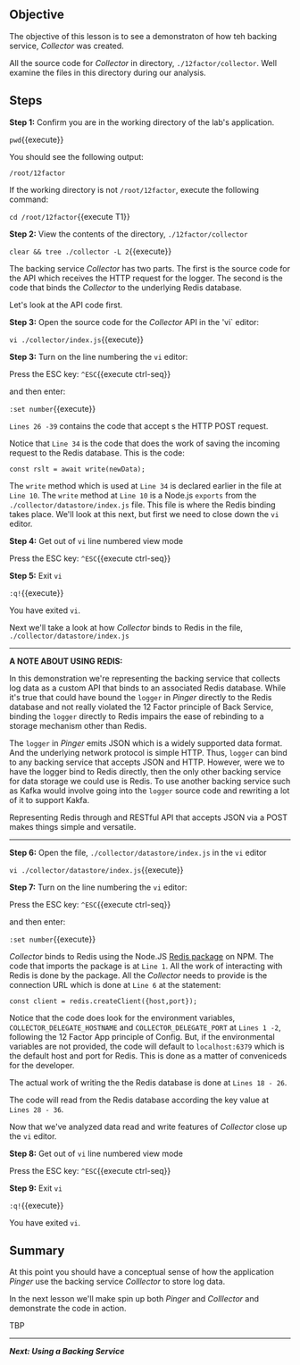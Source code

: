 ## Objective
The objective of this lesson is to see a demonstraton of how teh backing service, *Collector* was created.

All the source code for *Collector* in directory, `./12factor/collector`. Well examine the files in this directory during our analysis.


## Steps

**Step 1:** Confirm you are in the working directory of the lab's application.

`pwd`{{execute}}

You should see the following output:

`/root/12factor`

If the working directory is not `/root/12factor`, execute the following command:

`cd /root/12factor`{{execute T1}}

**Step 2:** View the contents of the directory, `./12factor/collector`

`clear && tree ./collector -L 2`{{execute}}

The backing service *Collector* has two parts. The first is the source code for the API which receives the HTTP request for the logger. The second is the code that binds the *Collector* to the underlying Redis database.

Let's look at the API code first.

**Step 3:** Open the source code for the *Collector* API in the 'vi` editor:

`vi ./collector/index.js`{{execute}}

**Step 3:** Turn on the line numbering the `vi` editor:

Press the ESC key: `^ESC`{{execute ctrl-seq}}

and then enter:

`:set number`{{execute}}

`Lines 26 -39` contains the code that accept s the HTTP POST request.

Notice that `Line 34` is the code that does the work of saving the incoming request to the Redis database. This is the code:

`const rslt = await write(newData);`

The `write` method which is used at `Line 34` is declared earlier in the file at `Line 10`. The `write` method at `Line 10` is a Node.js `exports` from the `./collector/datastore/index.js` file. This file is where the Redis binding takes place. We'll look at this next, but first we need to close down the `vi` editor. 

**Step 4:** Get out of `vi` line numbered view mode

Press the ESC key: `^ESC`{{execute ctrl-seq}}

**Step 5:** Exit `vi`

`:q!`{{execute}}

You have exited `vi`.

Next we'll take a look at how *Collector* binds to Redis in the file,  `./collector/datastore/index.js` 


---
**A NOTE ABOUT USING REDIS:**

In this demonstration we're representing the backing service that collects log data as a custom API that binds to an associated Redis database. While it's true that could have bound the `logger` in *Pinger* directly to the Redis database and not really violated the 12 Factor principle of Back Service, binding the `logger` directly to Redis impairs the ease of rebinding to a storage mechanism other than Redis.

The `logger` in *Pinger* emits JSON which is a widely supported data format. And the underlying network protocol is simple HTTP. Thus, `logger` can bind to any backing service that accepts JSON and HTTP. However, were we to have the logger bind to Redis directly, then the only other backing service for data storage we could use is Redis. To use another backing service such as Kafka would involve going into the `logger` source code and rewriting a lot of it to support Kakfa.

Representing Redis through and RESTful API that accepts JSON via a POST makes things simple and versatile.

---

**Step 6:** Open the file, `./collector/datastore/index.js` in the `vi` editor

`vi ./collector/datastore/index.js`{{execute}}

**Step 7:** Turn on the line numbering the `vi` editor:

Press the ESC key: `^ESC`{{execute ctrl-seq}}

and then enter:

`:set number`{{execute}}

*Collector* binds to Redis using the Node.JS [Redis package](https://www.npmjs.com/package/redis) on NPM. The code that imports the package is at `Line 1`. All the work of interacting with Redis is done by the package. All the *Collector* needs to provide is the connection URL which is done at `Line 6` at the statement:

`const client = redis.createClient({host,port});`

Notice that the code does look for the environment variables, `COLLECTOR_DELEGATE_HOSTNAME` and `COLLECTOR_DELEGATE_PORT` at `Lines 1 -2`, following the 12 Factor App principle of Config. But, if the environmental variables are not provided, the code will default to `localhost:6379` which is the default host and port for Redis. This is done as a matter of conveniceds for the developer.

The actual work of writing the the Redis database is done at `Lines 18 - 26`.

The code will read from the Redis database according the key value at `Lines 28 - 36`.

Now that we've analyzed data read and write features of *Collector* close up the `vi` editor.

**Step 8:** Get out of `vi` line numbered view mode

Press the ESC key: `^ESC`{{execute ctrl-seq}}

**Step 9:** Exit `vi`

`:q!`{{execute}}

You have exited `vi`.

## Summary

At this point you should have a conceptual sense of how the application *Pinger* use the backing service *Colllector* to store log data.

In the next lesson we'll make spin up both *Pinger* and *Colllector* and demonstrate the code in action.

TBP

---

***Next: Using a Backing Service***


